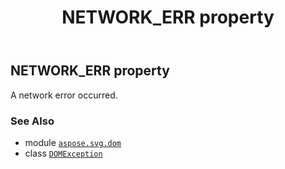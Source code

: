 ﻿---
title: NETWORK_ERR property
second_title: Aspose.SVG for Python via .NET API References
description: 
type: docs
weight: 160
url: /python-net/aspose.svg.dom/domexception/network_err/
is_root: false
---

## NETWORK_ERR property


A network error occurred.

### See Also
* module [`aspose.svg.dom`](../../)
* class [`DOMException`](/svg/python-net/aspose.svg.dom/domexception)
